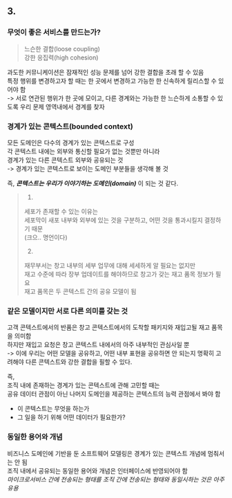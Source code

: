## 3.   


### 무엇이 좋은 서비스를 만드는가?   

> 느슨한 결합(loose coupling)  
> 강한 응집력(high cohesion)  

과도한 커뮤니케이션은 잠재적인 성능 문제를 넘어 강한 결합을 초래 할 수 있음  
특정 행위를 변경하고자 할 때는 한 곳에서 변경하고 가능한 한 신속하게 릴리스할 수 있어야 함  
-> 서로 연관된 행위가 한 곳에 모이고, 다른 경계와는 가능한 한 느슨하게 소통할 수 있도록 우리 문제 영역내에서 경계를 찾자  

### 경계가 있는 콘텍스트(bounded context)  
모든 도메인은 다수의 경계가 있는 콘텍스트로 구성  
각 콘텍스트 내에는 외부와 통신할 필요가 없는 것뿐만 아니라  
경계가 있는 다른 콘텍스트 외부와 공유되는 것  
-> 경계가 있는 콘텍스트로 보이는 도메인 부분들을 생각해 볼 것  

즉, ***콘텍스트는 우리가 이야기하는 도메인(domain)*** 이 되는 것 같다.  

> 1.  
> 세포가 존재할 수 있는 이유는  
> 세포막이 새포 내부와 외부에 있는 것을 구분하고, 어떤 것을 통과시킬지 결정하기 때문  
> (크으.. 명언이다)  
>   
>  
> 2.  
> 재무부서는 창고 내부의 세부 업무에 대해 세세하게 알 필요는 없지만  
> 재고 수준에 따라 장부 업데이트를 해야하므로 창고가 갖는 재고 품목 정보가 필요  
> 재고 품목은 두 콘텍스트 간의 공유 모델이 됨  

### 같은 모델이지만 서로 다른 의미를 갖는 것  
고객 콘텍스트에서의 반품은 창고 콘텍스트에서의 도착할 패키지와 재입고될 재고 품목을 의미함  
하지만 재입고 요청은 창고 콘텍스트 내에서의 아주 내부적인 관심사일 뿐  
-> 이에 우리는 어떤 모델을 공유하고, 어떤 내부 표현을 공유하면 안 되는지 명확히 고려해야 다른 콘텍스트와 강한 결합을 필할 수 있다.  

즉,  
조직 내에 존재하는 경계가 있는 콘텍스트에 관해 고민할 때는  
공유 데이터 관점이 아닌 나머지 도메인을 제공하는 콘텍스트의 능력 관점에서 봐야 함  
- 이 콘텍스트는 무엇을 하는가  
- 그 일을 하기 위해 어떤 데이터가 필요한가?  


### 동일한 용어와 개념  
비즈니스 도메인에 기반을 둔 소프트웨어 모델링은 경계가 있는 콘텍스트 개념에 멈춰서는 안 됨  
조직 내에서 공유되는 동일한 용어와 개념은 인터페이스에 반영되어야 함  
_마이크로서비스 간에 전송되는 형태를 조직 간에 전송되는 형태와 동일시하는 것은 아주 유용_  




